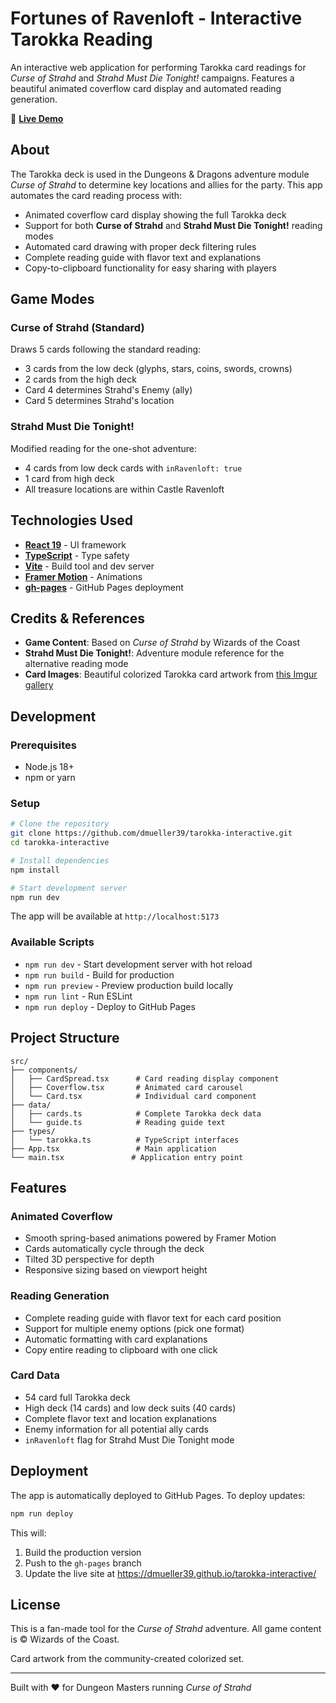 # Fortunes of Ravenloft - Interactive Tarokka Reading

An interactive web application for performing Tarokka card readings for *Curse of Strahd* and *Strahd Must Die Tonight!* campaigns. Features a beautiful animated coverflow card display and automated reading generation.

🎴 **[Live Demo](https://dmueller39.github.io/tarokka-interactive/)**

## About

The Tarokka deck is used in the Dungeons & Dragons adventure module *Curse of Strahd* to determine key locations and allies for the party. This app automates the card reading process with:

- Animated coverflow card display showing the full Tarokka deck
- Support for both **Curse of Strahd** and **Strahd Must Die Tonight!** reading modes
- Automated card drawing with proper deck filtering rules
- Complete reading guide with flavor text and explanations
- Copy-to-clipboard functionality for easy sharing with players

## Game Modes

### Curse of Strahd (Standard)
Draws 5 cards following the standard reading:
- 3 cards from the low deck (glyphs, stars, coins, swords, crowns)
- 2 cards from the high deck
- Card 4 determines Strahd's Enemy (ally)
- Card 5 determines Strahd's location

### Strahd Must Die Tonight!
Modified reading for the one-shot adventure:
- 4 cards from low deck cards with `inRavenloft: true`
- 1 card from high deck
- All treasure locations are within Castle Ravenloft

## Technologies Used

- **[React 19](https://react.dev/)** - UI framework
- **[TypeScript](https://www.typescriptlang.org/)** - Type safety
- **[Vite](https://vite.dev/)** - Build tool and dev server
- **[Framer Motion](https://www.framer.com/motion/)** - Animations
- **[gh-pages](https://github.com/tschaub/gh-pages)** - GitHub Pages deployment

## Credits & References

- **Game Content**: Based on *Curse of Strahd* by Wizards of the Coast
- **Strahd Must Die Tonight!**: Adventure module reference for the alternative reading mode
- **Card Images**: Beautiful colorized Tarokka card artwork from [this Imgur gallery](https://imgur.com/gallery/color-tarokka-cards-curse-of-strahd-qJhI08z)

## Development

### Prerequisites
- Node.js 18+
- npm or yarn

### Setup

```bash
# Clone the repository
git clone https://github.com/dmueller39/tarokka-interactive.git
cd tarokka-interactive

# Install dependencies
npm install

# Start development server
npm run dev
```

The app will be available at `http://localhost:5173`

### Available Scripts

- `npm run dev` - Start development server with hot reload
- `npm run build` - Build for production
- `npm run preview` - Preview production build locally
- `npm run lint` - Run ESLint
- `npm run deploy` - Deploy to GitHub Pages

## Project Structure

```
src/
├── components/
│   ├── CardSpread.tsx      # Card reading display component
│   ├── Coverflow.tsx       # Animated card carousel
│   └── Card.tsx            # Individual card component
├── data/
│   ├── cards.ts            # Complete Tarokka deck data
│   └── guide.ts            # Reading guide text
├── types/
│   └── tarokka.ts          # TypeScript interfaces
├── App.tsx                 # Main application
└── main.tsx               # Application entry point
```

## Features

### Animated Coverflow
- Smooth spring-based animations powered by Framer Motion
- Cards automatically cycle through the deck
- Tilted 3D perspective for depth
- Responsive sizing based on viewport height

### Reading Generation
- Complete reading guide with flavor text for each card position
- Support for multiple enemy options (pick one format)
- Automatic formatting with card explanations
- Copy entire reading to clipboard with one click

### Card Data
- 54 card full Tarokka deck
- High deck (14 cards) and low deck suits (40 cards)
- Complete flavor text and location explanations
- Enemy information for all potential ally cards
- `inRavenloft` flag for Strahd Must Die Tonight mode

## Deployment

The app is automatically deployed to GitHub Pages. To deploy updates:

```bash
npm run deploy
```

This will:
1. Build the production version
2. Push to the `gh-pages` branch
3. Update the live site at https://dmueller39.github.io/tarokka-interactive/

## License

This is a fan-made tool for the *Curse of Strahd* adventure. All game content is © Wizards of the Coast.

Card artwork from the community-created colorized set.

---

Built with ❤️ for Dungeon Masters running *Curse of Strahd*
